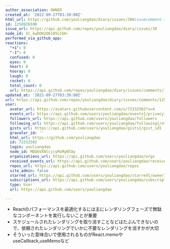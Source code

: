 ```yaml
---
author_association: OWNER
created_at: '2022-09-27T03:39:00Z'
html_url: https://github.com/youliangdao/diary/issues/30#issuecomment-1258926590
id: 1258926590
issue_url: https://api.github.com/repos/youliangdao/diary/issues/30
node_id: IC_kwDOH2O6185LCbH-
performed_via_github_app: 
reactions:
  "+1": 0
  "-1": 0
  confused: 0
  eyes: 0
  heart: 0
  hooray: 0
  laugh: 0
  rocket: 0
  total_count: 0
  url: https://api.github.com/repos/youliangdao/diary/issues/comments/1258926590/reactions
updated_at: '2022-09-27T03:39:00Z'
url: https://api.github.com/repos/youliangdao/diary/issues/comments/1258926590
user:
  avatar_url: https://avatars.githubusercontent.com/u/72332502?v=4
  events_url: https://api.github.com/users/youliangdao/events{/privacy}
  followers_url: https://api.github.com/users/youliangdao/followers
  following_url: https://api.github.com/users/youliangdao/following{/other_user}
  gists_url: https://api.github.com/users/youliangdao/gists{/gist_id}
  gravatar_id: ''
  html_url: https://github.com/youliangdao
  id: 72332502
  login: youliangdao
  node_id: MDQ6VXNlcjcyMzMyNTAy
  organizations_url: https://api.github.com/users/youliangdao/orgs
  received_events_url: https://api.github.com/users/youliangdao/received_events
  repos_url: https://api.github.com/users/youliangdao/repos
  site_admin: false
  starred_url: https://api.github.com/users/youliangdao/starred{/owner}{/repo}
  subscriptions_url: https://api.github.com/users/youliangdao/subscriptions
  type: User
  url: https://api.github.com/users/youliangdao

---
```

- Reactのパフォーマンスを最適化するには主にレンダリングフェーズで無駄なコンポーネントを実行しないことが重要
- スケジュールされたレンダリングを取り消すことなどはたぶんできないので、依頼されたレンダリングでいかに不要なレンダリングを消すかが大切
- そういった意味合いで使用されるものがReact.memoやuseCallback,useMemoなど
